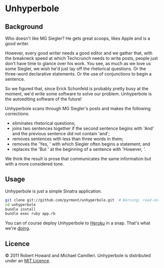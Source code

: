 Unhyperbole
================

Background
----------

Who doesn't like MG Siegler? He gets great scoops, likes Apple and is a good writer.

However, every good writer needs a good editor and we gather that, with the breakneck speed at which Techcrunch needs to write posts, people just don't have time to glance over his work. You see, as much as we love us some Siegler, we wish he'd just lay off the rhetorical questions. Or the three-word declarative statements. Or the use of conjunctions to begin a sentence.

So we figured that, since Erick Schonfeld is probably pretty busy at the moment, we'd write some software to solve our problem. Unhyperbole is the autoediting software of the future!

Unhyperbole scans through MG Siegler's posts and makes the following corrections:

- eliminates rhetorical questions;
- joins two sentences together if the second sentence begins with 'And' and the previous sentence did not contain 'and';
- removes sentences with less than three words in them;
- removes the 'Yes, ' with which Siegler often begins a statement; and
- replaces the 'But ' at the beginning of a sentence with 'However, '.

We think the result is prose that communicates the same information but with a more considered tone.

Usage
-----

Unhyperbole is just a simple Sinatra application.

```bash
git clone git://github.com/pyrmont/unhyperbole.git  # Warning: read-only.
cd unhyperbole
bundle install
bundle exec ruby app.rb
```

You can of course deploy Unhyperbole to [Heroku](http://heroku.com/) in a snap. That's what we're [doing](http://unhyperbole.heroku.com/).

Licence
-------

&copy; 2011 Robert Howard and Michael Camilleri. Unhyperbole is distributed under an [MIT Licence](http://en.wikipedia.org/wiki/MIT_License).